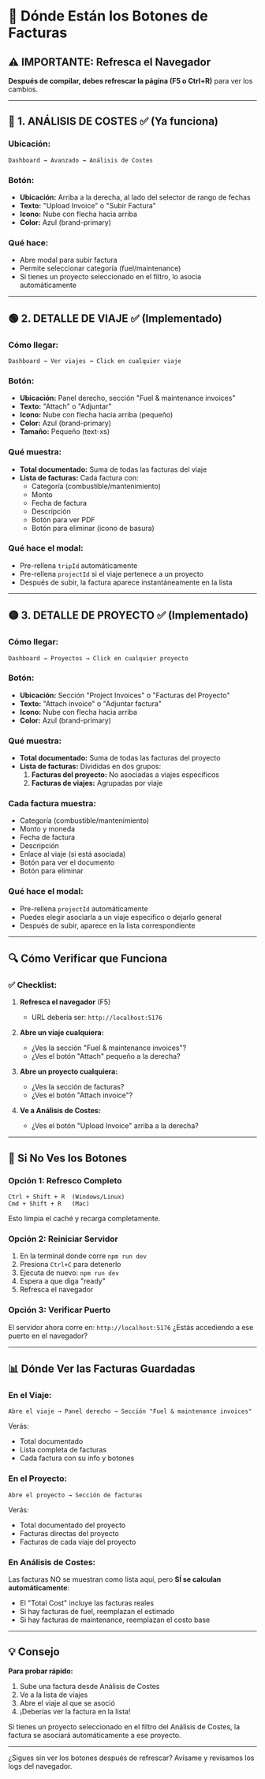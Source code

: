 # 📍 Dónde Están los Botones de Facturas

## ⚠️ IMPORTANTE: Refresca el Navegador
**Después de compilar, debes refrescar la página (F5 o Ctrl+R)** para ver los cambios.

---

## 🔴 **1. ANÁLISIS DE COSTES** ✅ (Ya funciona)

### Ubicación:
```
Dashboard → Avanzado → Análisis de Costes
```

### Botón:
- **Ubicación:** Arriba a la derecha, al lado del selector de rango de fechas
- **Texto:** "Upload Invoice" o "Subir Factura"
- **Icono:** Nube con flecha hacia arriba
- **Color:** Azul (brand-primary)

### Qué hace:
- Abre modal para subir factura
- Permite seleccionar categoría (fuel/maintenance)
- Si tienes un proyecto seleccionado en el filtro, lo asocia automáticamente

---

## 🟢 **2. DETALLE DE VIAJE** ✅ (Implementado)

### Cómo llegar:
```
Dashboard → Ver viajes → Click en cualquier viaje
```

### Botón:
- **Ubicación:** Panel derecho, sección "Fuel & maintenance invoices"
- **Texto:** "Attach" o "Adjuntar"
- **Icono:** Nube con flecha hacia arriba (pequeño)
- **Color:** Azul (brand-primary)
- **Tamaño:** Pequeño (text-xs)

### Qué muestra:
- **Total documentado:** Suma de todas las facturas del viaje
- **Lista de facturas:** Cada factura con:
  - Categoría (combustible/mantenimiento)
  - Monto
  - Fecha de factura
  - Descripción
  - Botón para ver PDF
  - Botón para eliminar (icono de basura)

### Qué hace el modal:
- Pre-rellena `tripId` automáticamente
- Pre-rellena `projectId` si el viaje pertenece a un proyecto
- Después de subir, la factura aparece instantáneamente en la lista

---

## 🟡 **3. DETALLE DE PROYECTO** ✅ (Implementado)

### Cómo llegar:
```
Dashboard → Proyectos → Click en cualquier proyecto
```

### Botón:
- **Ubicación:** Sección "Project Invoices" o "Facturas del Proyecto"
- **Texto:** "Attach invoice" o "Adjuntar factura"
- **Icono:** Nube con flecha hacia arriba
- **Color:** Azul (brand-primary)

### Qué muestra:
- **Total documentado:** Suma de todas las facturas del proyecto
- **Lista de facturas:** Divididas en dos grupos:
  1. **Facturas del proyecto:** No asociadas a viajes específicos
  2. **Facturas de viajes:** Agrupadas por viaje

### Cada factura muestra:
- Categoría (combustible/mantenimiento)
- Monto y moneda
- Fecha de factura
- Descripción
- Enlace al viaje (si está asociada)
- Botón para ver el documento
- Botón para eliminar

### Qué hace el modal:
- Pre-rellena `projectId` automáticamente
- Puedes elegir asociarla a un viaje específico o dejarlo general
- Después de subir, aparece en la lista correspondiente

---

## 🔍 **Cómo Verificar que Funciona**

### ✅ Checklist:

1. **Refresca el navegador** (F5)
   - URL debería ser: `http://localhost:5176`

2. **Abre un viaje cualquiera:**
   - ¿Ves la sección "Fuel & maintenance invoices"?
   - ¿Ves el botón "Attach" pequeño a la derecha?

3. **Abre un proyecto cualquiera:**
   - ¿Ves la sección de facturas?
   - ¿Ves el botón "Attach invoice"?

4. **Ve a Análisis de Costes:**
   - ¿Ves el botón "Upload Invoice" arriba a la derecha?

---

## 🐛 **Si No Ves los Botones**

### Opción 1: Refresco Completo
```
Ctrl + Shift + R  (Windows/Linux)
Cmd + Shift + R   (Mac)
```
Esto limpia el caché y recarga completamente.

### Opción 2: Reiniciar Servidor
1. En la terminal donde corre `npm run dev`
2. Presiona `Ctrl+C` para detenerlo
3. Ejecuta de nuevo: `npm run dev`
4. Espera a que diga "ready"
5. Refresca el navegador

### Opción 3: Verificar Puerto
El servidor ahora corre en: `http://localhost:5176`
¿Estás accediendo a ese puerto en el navegador?

---

## 📊 **Dónde Ver las Facturas Guardadas**

### En el Viaje:
```
Abre el viaje → Panel derecho → Sección "Fuel & maintenance invoices"
```
Verás:
- Total documentado
- Lista completa de facturas
- Cada factura con su info y botones

### En el Proyecto:
```
Abre el proyecto → Sección de facturas
```
Verás:
- Total documentado del proyecto
- Facturas directas del proyecto
- Facturas de cada viaje del proyecto

### En Análisis de Costes:
Las facturas NO se muestran como lista aquí, pero **SÍ se calculan automáticamente**:
- El "Total Cost" incluye las facturas reales
- Si hay facturas de fuel, reemplazan el estimado
- Si hay facturas de maintenance, reemplazan el costo base

---

## 💡 **Consejo**

**Para probar rápido:**
1. Sube una factura desde Análisis de Costes
2. Ve a la lista de viajes
3. Abre el viaje al que se asoció
4. ¡Deberías ver la factura en la lista!

Si tienes un proyecto seleccionado en el filtro del Análisis de Costes, la factura se asociará automáticamente a ese proyecto.

---

¿Sigues sin ver los botones después de refrescar? Avísame y revisamos los logs del navegador.
